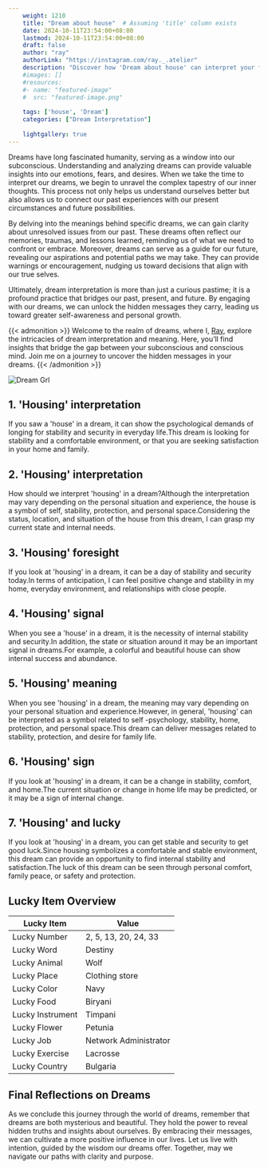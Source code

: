 ```yaml
---
    weight: 1210
    title: "Dream about house"  # Assuming 'title' column exists
    date: 2024-10-11T23:54:00+08:00
    lastmod: 2024-10-11T23:54:00+08:00
    draft: false
    author: "ray"
    authorLink: "https://instagram.com/ray._.atelier"
    description: "Discover how 'Dream about house' can interpret your future and uncover its significant meanings in your life."
    #images: []
    #resources:
    #- name: "featured-image"
    #  src: "featured-image.png"
    
    tags: ['house', 'Dream']
    categories: ["Dream Interpretation"]
    
    lightgallery: true
---
```

    
Dreams have long fascinated humanity, serving as a window into our subconscious. Understanding and analyzing dreams can provide valuable insights into our emotions, fears, and desires. When we take the time to interpret our dreams, we begin to unravel the complex tapestry of our inner thoughts. This process not only helps us understand ourselves better but also allows us to connect our past experiences with our present circumstances and future possibilities.

By delving into the meanings behind specific dreams, we can gain clarity about unresolved issues from our past. These dreams often reflect our memories, traumas, and lessons learned, reminding us of what we need to confront or embrace. Moreover, dreams can serve as a guide for our future, revealing our aspirations and potential paths we may take. They can provide warnings or encouragement, nudging us toward decisions that align with our true selves.

Ultimately, dream interpretation is more than just a curious pastime; it is a profound practice that bridges our past, present, and future. By engaging with our dreams, we can unlock the hidden messages they carry, leading us toward greater self-awareness and personal growth.

{{< admonition >}}
Welcome to the realm of dreams, where I, [Ray](https://instagram.com/ray._.atelier), explore the intricacies of dream interpretation and meaning. Here, you’ll find insights that bridge the gap between your subconscious and conscious mind. Join me on a journey to uncover the hidden messages in your dreams.
{{< /admonition >}}

![Dream Grl](https://cdn.pixabay.com/photo/2017/11/02/03/35/gothic-2910057_1280.jpg "Dream Grl")

## 1. 'Housing' interpretation
If you saw a 'house' in a dream, it can show the psychological demands of longing for stability and security in everyday life.This dream is looking for stability and a comfortable environment, or that you are seeking satisfaction in your home and family.

## 2. 'Housing' interpretation
How should we interpret 'housing' in a dream?Although the interpretation may vary depending on the personal situation and experience, the house is a symbol of self, stability, protection, and personal space.Considering the status, location, and situation of the house from this dream, I can grasp my current state and internal needs.

## 3. 'Housing' foresight
If you look at 'housing' in a dream, it can be a day of stability and security today.In terms of anticipation, I can feel positive change and stability in my home, everyday environment, and relationships with close people.

## 4. 'Housing' signal
When you see a 'house' in a dream, it is the necessity of internal stability and security.In addition, the state or situation around it may be an important signal in dreams.For example, a colorful and beautiful house can show internal success and abundance.

## 5. 'Housing' meaning
When you see 'housing' in a dream, the meaning may vary depending on your personal situation and experience.However, in general, 'housing' can be interpreted as a symbol related to self -psychology, stability, home, protection, and personal space.This dream can deliver messages related to stability, protection, and desire for family life.

## 6. 'Housing' sign
If you look at 'housing' in a dream, it can be a change in stability, comfort, and home.The current situation or change in home life may be predicted, or it may be a sign of internal change.

## 7. 'Housing' and lucky
If you look at 'housing' in a dream, you can get stable and security to get good luck.Since housing symbolizes a comfortable and stable environment, this dream can provide an opportunity to find internal stability and satisfaction.The luck of this dream can be seen through personal comfort, family peace, or safety and protection.

## Lucky Item Overview
| Lucky Item          | Value              |
|---------------|--------------------|
| Lucky Number        | 2, 5, 13, 20, 24, 33  |
| Lucky Word          | Destiny |
| Lucky Animal        | Wolf |
| Lucky Place         | Clothing store     |
| Lucky Color         | Navy     |
| Lucky Food          | Biryani      |
| Lucky Instrument    | Timpani |
| Lucky Flower        | Petunia    |
| Lucky Job           | Network Administrator       |
| Lucky Exercise      | Lacrosse  |
| Lucky Country       | Bulgaria    |


##  Final Reflections on Dreams

As we conclude this journey through the world of dreams, remember that dreams are both mysterious and beautiful. They hold the power to reveal hidden truths and insights about ourselves. By embracing their messages, we can cultivate a more positive influence in our lives. Let us live with intention, guided by the wisdom our dreams offer. Together, may we navigate our paths with clarity and purpose.
